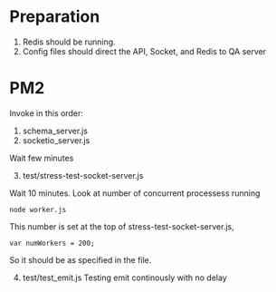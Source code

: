 Preparation
===========
1. Redis should be running. 
2. Config files should direct the API, Socket, and Redis to QA server

PM2
===
Invoke in this order:

1. schema_server.js 
2. socketio_server.js

Wait few minutes

3. test/stress-test-socket-server.js


Wait 10 minutes. Look at number of concurrent processess running 

    node worker.js

This number is set at the top of stress-test-socket-server.js, 

    var numWorkers = 200;

So it should be as specified in the file.

4. test/test_emit.js
Testing emit continously with no delay
    